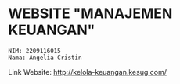 # **WEBSITE "MANAJEMEN KEUANGAN"**


```
NIM: 2209116015
Nama: Angelia Cristin
```

Link Website:
http://kelola-keuangan.kesug.com/

